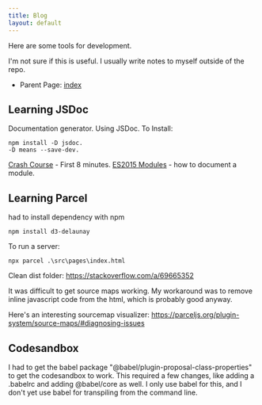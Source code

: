 ```yaml
---
title: Blog
layout: default
---
```


Here are some tools for development.

I'm not sure if this is useful. I usually write notes to myself outside of the repo. 

* Parent Page: [index](index.md)

## Learning JSDoc

Documentation generator. Using JSDoc. 
To Install: 

    npm install -D jsdoc. 
    -D means --save-dev.

[Crash Course](https://www.youtube.com/watch?v=YK-GurROGIg) - First 8 minutes.
[ES2015 Modules](https://jsdoc.app/howto-es2015-modules.html) - how to document a module.

## Learning Parcel

had to install dependency with npm

    npm install d3-delaunay

To run a server:

    npx parcel .\src\pages\index.html

Clean dist folder:
https://stackoverflow.com/a/69665352

It was difficult to get source maps working. My workaround was to remove inline javascript code from the html, which is probably good anyway. 

Here's an interesting sourcemap visualizer: https://parceljs.org/plugin-system/source-maps/#diagnosing-issues

## Codesandbox
I had to get the babel package "@babel/plugin-proposal-class-properties" to get the codesandbox to work. This required a few changes, like adding a .babelrc and adding @babel/core as well. I only use babel for this, and I don't yet use babel for transpiling from the command line.